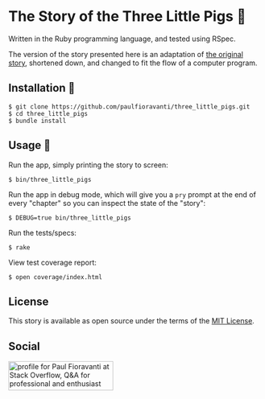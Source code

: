 # The Story of the Three Little Pigs :pig:

Written in the Ruby programming language, and tested using RSpec.

The version of the story presented here is an adaptation of
[the original story](http://www.authorama.com/english-fairy-tales-16.html),
shortened down, and changed to fit the flow of a computer program.

## Installation :pig_nose:

    $ git clone https://github.com/paulfioravanti/three_little_pigs.git
    $ cd three_little_pigs
    $ bundle install

## Usage :pig2:

Run the app, simply printing the story to screen:

    $ bin/three_little_pigs

Run the app in debug mode, which will give you a `pry` prompt at the end
of every "chapter" so you can inspect the state of the "story":

    $ DEBUG=true bin/three_little_pigs

Run the tests/specs:

    $ rake

View test coverage report:

    $ open coverage/index.html

## License

This story is available as open source under the terms of the [MIT License](http://opensource.org/licenses/MIT).

## Social

<a href="http://stackoverflow.com/users/567863/paul-fioravanti">
  <img src="http://stackoverflow.com/users/flair/567863.png" width="208" height="58" alt="profile for Paul Fioravanti at Stack Overflow, Q&amp;A for professional and enthusiast programmers" title="profile for Paul Fioravanti at Stack Overflow, Q&amp;A for professional and enthusiast programmers">
</a>
